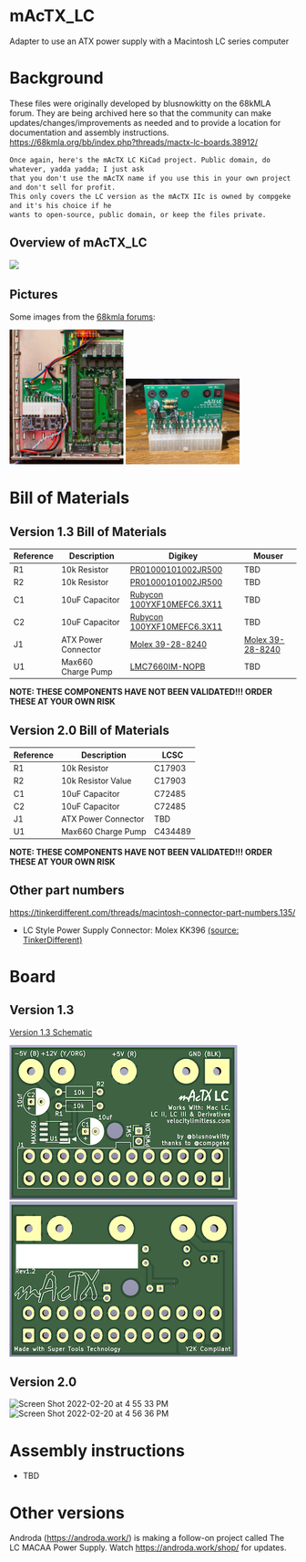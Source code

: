 # mAcTX_LC
Adapter to use an ATX power supply with a Macintosh LC series computer

# Background
These files were originally developed by blusnowkitty on the 68kMLA forum. They are being archived here so that the community can make updates/changes/improvements as needed and to provide a location for documentation and assembly instructions.
https://68kmla.org/bb/index.php?threads/mactx-lc-boards.38912/

```
Once again, here's the mAcTX LC KiCad project. Public domain, do whatever, yadda yadda; I just ask 
that you don't use the mAcTX name if you use this in your own project and don't sell for profit. 
This only covers the LC version as the mAcTX IIc is owned by compgeke and it's his choice if he
wants to open-source, public domain, or keep the files private.
```

## Overview of mAcTX_LC

<a href="https://www.youtube.com/watch?v=gn7fjLuN1d4"><img src="https://user-images.githubusercontent.com/34318535/154869209-d12866af-1ce4-4752-a14e-e9d6a8504451.png" width="200"/></a>

## Pictures

Some images from the [68kmla forums](https://68kmla.org/bb/index.php?threads/mactx-atx-to-classic-macs.34492):

<a href="/doc/DSC_9886.jpeg"><img src="/doc/DSC_9886.jpeg" width="200"/></a>
<a href="/doc/IMG_4714.jpeg"><img src="/doc/IMG_4714.jpeg" width="200"/></a>

# Bill of Materials

## Version 1.3 Bill of Materials

| Reference | Description         | Digikey | Mouser  |
| --------- | ------------------- |--------- | ------- |
| R1        | 10k Resistor | [PR01000101002JR500](https://www.digikey.com/en/products/detail/vishay-beyschlag-draloric-bc-components/PR01000101002JR500/595971)   |  TBD  |
| R2        | 10k Resistor | [PR01000101002JR500](https://www.digikey.com/en/products/detail/vishay-beyschlag-draloric-bc-components/PR01000101002JR500/595971)   |  TBD  |
| C1        | 10uF Capacitor      | [Rubycon 100YXF10MEFC6.3X11](https://www.digikey.com/en/products/detail/rubycon/100YXF10MEFC6-3X11/3563099)   |  TBD  |
| C2        | 10uF Capacitor      |  [Rubycon 100YXF10MEFC6.3X11](https://www.digikey.com/en/products/detail/rubycon/100YXF10MEFC6-3X11/3563099)   |  TBD  |
| J1        | ATX Power Connector |  [Molex 39-28-8240](https://www.digikey.com/en/products/detail/molex/0039288240/930307?s=N4IgTCBcDaIKwGYAcBaBBOFZVLAFgAYQBdAXyA)| [Molex 39-28-8240](https://www.mouser.com/ProductDetail/538-39-28-8240) |
| U1        | Max660 Charge Pump  |  [LMC7660IM-NOPB](https://www.digikey.com/en/products/detail/texas-instruments/LMC7660IM-NOPB/308019)|  TBD  |

**NOTE: THESE COMPONENTS HAVE NOT BEEN VALIDATED!!! ORDER THESE AT YOUR OWN RISK**

## Version 2.0 Bill of Materials

| Reference | Description         | LCSC |
| --------- | ------------------- |--------- |
| R1        | 10k Resistor | C17903  |
| R2        | 10k Resistor Value| C17903  |
| C1        | 10uF Capacitor      |  C72485 |
| C2        | 10uF Capacitor      |  C72485 |
| J1        | ATX Power Connector |  TBD |
| U1        | Max660 Charge Pump  |  C434489 |


**NOTE: THESE COMPONENTS HAVE NOT BEEN VALIDATED!!! ORDER THESE AT YOUR OWN RISK**

## Other part numbers
https://tinkerdifferent.com/threads/macintosh-connector-part-numbers.135/

* LC Style Power Supply Connector: Molex KK396 [(source: TinkerDifferent)](https://tinkerdifferent.com/threads/macintosh-connector-part-numbers.135/)

# Board

## Version 1.3
[Version 1.3 Schematic](https://github.com/akuker/mAcTX_LC/blob/main/KiCad/mactxlc_sch.pdf)

![mAcTX LC Top Image](/doc/mAcTX_LC_top.png)
![mAcTX LC Bottom Image](/doc/mAcTX_LC_bottom.png)

## Version 2.0
<img width="656" alt="Screen Shot 2022-02-20 at 4 55 33 PM" src="https://user-images.githubusercontent.com/34318535/154868976-15b14834-73c7-4928-99b0-a7df6185b50b.png">
<img width="416" alt="Screen Shot 2022-02-20 at 4 56 36 PM" src="https://user-images.githubusercontent.com/34318535/154868978-9aac91c3-312a-4e26-b0de-3c1b1afa9fcd.png">



# Assembly instructions

* TBD

# Other versions

Androda (https://androda.work/) is making a follow-on project called The LC MACAA Power Supply. Watch https://androda.work/shop/ for updates.
